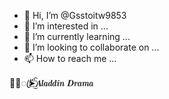 - 👋 Hi, I’m @Gsstoitw9853
- 👀 I’m interested in ...
- 🌱 I’m currently learning ...
- 💞️ I’m looking to collaborate on ...
- 📫 How to reach me ...

<!---
Gsstoitw9853/Gsstoitw9853 is a ✨ special ✨ repository because its `README.md` (this file) appears on your GitHub profile.
You can click the Preview link to take a look at your changes.
--->
⛥᭄ꦿ➤፝͜͡⃢𝑨𝒍𝒂𝒅𝒅𝒊𝒏 𝑫𝒓𝒂𝒎𝒂


